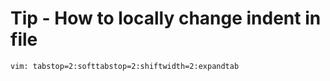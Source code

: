 # Tip - How to locally change indent in file

`vim: tabstop=2:softtabstop=2:shiftwidth=2:expandtab`
